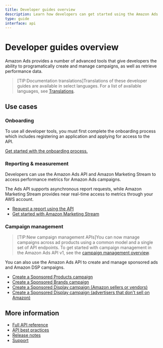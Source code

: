 ```yaml
---
title: Developer guides overview
description: Learn how developers can get started using the Amazon Ads API and other advanced tools.  
type: guide
interface: api
---
```


# Developer guides overview

Amazon Ads provides a number of advanced tools that give developers the ability to programatically create and manage campaigns, as well as retrieve performance data.

>[TIP:Documentation translations]Translations of these developer guides are available in select languages. For a list of available languages, see [Translations](guides/translations).

## Use cases

### Onboarding

To use all developer tools, you must first complete the onboarding process which includes registering an application and applying for access to the API. 

[Get started with the onboarding process.](guides/onboarding/overview)

### Reporting & measurement

Developers can use the Amazon Ads API and Amazon Marketing Stream to access performance metrics for Amazon Ads campaigns.

The Ads API supports asynchronous report requests, while Amazon Marketing Stream provides near real-time access to metrics through your AWS account.

- [Request a report using the API](guides/reporting/v3/get-started)
- [Get started with Amazon Marketing Stream](guides/amazon-marketing-stream/onboarding)

### Campaign management

>[TIP:New campaign management APIs]You can now manage campaigns across ad products using a common model and a single set of API endpoints. To get started with campaign management in the Amazon Ads API v1, see the [campaign management overview](guides/campaign-management/overview).

You can also use the Amazon Ads API to create and manage sponsored ads and Amazon DSP campaigns. 

- [Create a Sponsored Products campaign](guides/sponsored-products/get-started/manual-campaigns)
- [Create a Sponsored Brands campaign](guides/sponsored-brands/campaigns/get-started-with-campaigns)
- [Create a Sponsored Display campaign (Amazon sellers or vendors)](guides/sponsored-display/contextual-targeting)
- [Create a Sponsored Display campaign (advertisers that don't sell on Amazon)](guides/sponsored-display/non-amazon-sellers/get-started)

## More information

- [Full API reference](reference/api-overview)
- [API best practices](reference/concepts/overview)
- [Release notes](release-notes/index)
- [Support](support/overview)



